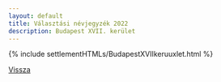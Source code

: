 ```yaml
---
layout: default
title: Választási névjegyzék 2022
description: Budapest XVII. kerület
---
```


{% include settlementHTMLs/BudapestXVIIkeruuxlet.html %}

[Vissza](./)